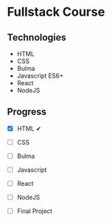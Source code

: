 # Fullstack Course

## Technologies 
- HTML
- CSS
- Bulma
- Javascript ES6+
- React 
- NodeJS

## Progress

- [x] HTML ✔
- [ ] CSS 
- [ ] Bulma
- [ ] Javascript
- [ ] React
- [ ] NodeJS
- [ ] Final Project


    